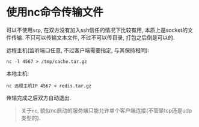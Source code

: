 # 使用nc命令传输文件

可以不使用`scp`, 在双方没有加入ssh信任的情况下比较有用, 本质上是socket的文件传输. 不只可以传输文本文件, 不过不可以传目录, 打包之后倒是可以的.

远程主机(监听端口任意, 不过客户端需要指定, 与其保持相同):

```shell
nc -l 4567 > /tmp/cache.tar.gz
```

本地主机:

```shell
nc 远程主机IP 4567 < redis.tar.gz
```

传输完成之后双方自动退出.

> 关于`nc`, 貌似nc启动的服务端只能允许单个客户端连接(不管是tcp还是udp类型的).
